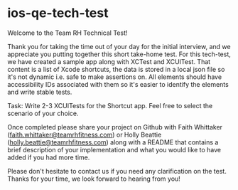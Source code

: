 # ios-qe-tech-test

Welcome to the Team RH Technical Test!

Thank you for taking the time out of your day for the initial interview, and we appreciate you putting together this short take-home test. For this tech-test, we have created a sample app along with XCTest and XCUITest. 
That content is a list of Xcode shortcuts, the data is stored in a local json file so it's not dynamic i.e. safe to make assertions on. All elements should have accessibility IDs associated with them so it's easier to identify the elements and write stable tests. 

Task: 
Write 2-3 XCUITests for the Shortcut app. Feel free to select the scenario of your choice. 

Once completed please share your project on Github with Faith Whittaker (faith.whittaker@teamrhfitness.com) or Holly Beattie (holly.beattie@teamrhfitness.com) along with a README that contains a brief description of your implementation and what you would like to have added if you had more time.

Please don't hesitate to contact us if you need any clarification on the test. Thanks for your time, we look forward to hearing from you!
